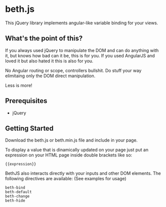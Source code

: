 # beth.js
This jQuery library implements angular-like variable binding for your views.

## What's the point of this?
If you always used jQuery to manipulate the DOM and can do anything with it, but knows how bad can it be, this is for you.
If you used AngularJS and loved it but also hated it this is also for you.

No Angular routing or scope, controllers bullshit. Do stuff your way elimitaing only the DOM direct manipulation.

Less is more!

## Prerequisites
- jQuery

## Getting Started
Download the beth.js or beth.min.js file and include in your page. 

To display a value that is dinamically updated on your page just put an expression on your HTML page inside double brackets like so:
```
{{expression}}
```

BethJS also interacts directly with your inputs and other DOM elements.
The following directives are available: (See examples for usage)
```
beth-bind
beth-default
beth-change
beth-hide
```
